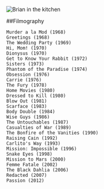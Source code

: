 ![Brian in the kitchen](https://upload.wikimedia.org/wikipedia/commons/thumb/e/e0/BrianDePalma09TIFF.jpg/220px-BrianDePalma09TIFF.jpg)

##Filmography



    Murder a la Mod (1968)
    Greetings (1968)
    The Wedding Party (1969)
    Hi, Mom! (1970)
    Dionysus (1970)
    Get to Know Your Rabbit (1972)
    Sisters (1973)
    Phantom of the Paradise (1974)
    Obsession (1976)
    Carrie (1976)
    The Fury (1978)
    Home Movies (1980)
    Dressed to Kill (1980)
    Blow Out (1981)
    Scarface (1983)
    Body Double (1984)
    Wise Guys (1986)
    The Untouchables (1987)
    Casualties of War (1989)
    The Bonfire of the Vanities (1990)
    Raising Cain (1992)
    Carlito's Way (1993)
    Mission: Impossible (1996)
    Snake Eyes (1998)
    Mission to Mars (2000)
    Femme Fatale (2002)
    The Black Dahlia (2006)
    Redacted (2007)
    Passion (2012)




